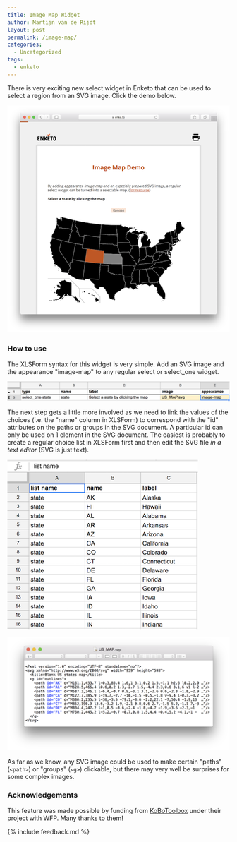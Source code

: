 ```yaml
---
title: Image Map Widget
author: Martijn van de Rijdt
layout: post
permalink: /image-map/
categories:
  - Uncategorized
tags:
  - enketo
---
```


There is very exciting new select widget in Enketo that can be used to select a region from an SVG image. Click the demo below.

[!["Image Map Demo"](../files/2017/07/image-map.png "Image Map Demo")](https://enke.to/::imgmap)

### How to use

The XLSForm syntax for this widget is very simple. Add an SVG image and the appearance "image-map" to any regular select or select_one widget.

[!["Image Map XLSForm syntax"](../files/2017/07/image-map-xlsform.png "Image Map XLSForm syntax")](https://docs.google.com/spreadsheets/d/1kXZ9IkWsc8iEXfN0Uosl8giJIBTf428dEBWNkhXXU3M/edit?usp=sharing)

The next step gets a little more involved as we need to link the values of the choices (i.e. the "name" column in XLSForm) to correspond with the "id" attributes on the paths or groups in the SVG document. A particular id can only be used on 1 element in the SVG document. The easiest is probably to create a regular choice list in XLSForm first and then edit the SVG file _in a text editor_ (SVG is just text).

!["Image Map Choices XLSForm syntax"](../files/2017/07/choices-xlsform.png "Image Map Choices XLSForm syntax")


!["Image Map Choices SVG syntax"](../files/2017/07/choices-svg.png "Image Map Choices SVG syntax")


As far as we know, any SVG image could be used to make certain "paths" (`<path>`) or "groups" (`<g>`) clickable, but there may very well be surprises for some complex images.


### Acknowledgements

This feature was made possible by funding from [KoBoToolbox](https://kobotoolbox.org/) under their project with WFP. Many thanks to them!

{% include feedback.md %}

